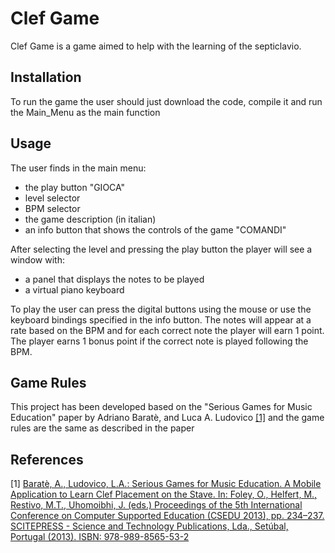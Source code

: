 # Clef Game

Clef Game is a game aimed to help with the learning of the septiclavio.

## Installation

To run the game the user should just download the code, compile it and run the Main_Menu as the main function

## Usage 

The user finds in the main menu:
- the play button "GIOCA"
- level selector
- BPM selector
- the game description (in italian)
- an info button that shows the controls of the game "COMANDI" 

After selecting the level and pressing the play button the player will see a window with:
- a panel that displays the notes to be played
- a virtual piano keyboard

To play the user can press the digital buttons using the mouse or use the keyboard bindings specified in the info button.
The notes will appear at a rate based on the BPM and for each correct note the player will earn 1 point. The player earns 1 bonus point if the correct note is played following the BPM. 

## Game Rules
This project has been developed based on the "Serious Games for Music Education" paper by Adriano Baratè, and Luca A. Ludovico [[1]](#1) and the game rules are the same as described in the paper

## References 
[1] [Baratè, A., Ludovico, L.A.: Serious Games for Music Education. A Mobile Application to Learn Clef Placement on the Stave. In: Foley, O., Helfert, M., Restivo, M.T., Uhomoibhi, J. (eds.) Proceedings of the 5th International Conference on Computer Supported Education (CSEDU 2013), pp. 234–237. SCITEPRESS - Science and Technology Publications, Lda., Setúbal, Portugal (2013).
ISBN: 978-989-8565-53-2](https://ludovico.lim.di.unimi.it/download/papers/CSEDU2013.pdf)